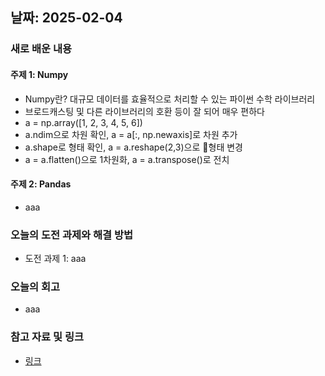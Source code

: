 ## 날짜: 2025-02-04

### 새로 배운 내용
#### 주제 1: Numpy
- Numpy란? 대규모 데이터를 효율적으로 처리할 수 있는 파이썬 수학 라이브러리
- 브로드캐스팅 및 다른 라이브러리의 호환 등이 잘 되어 매우 편하다
- a = np.array([1, 2, 3, 4, 5, 6])
- a.ndim으로 차원 확인, a = a[:, np.newaxis]로 차원 추가
- a.shape로 형태 확인, a = a.reshape(2,3)으로 형태 변경
- a = a.flatten()으로 1차원화, a = a.transpose()로 전치

#### 주제 2: Pandas
- aaa

### 오늘의 도전 과제와 해결 방법
- 도전 과제 1: aaa

### 오늘의 회고
- aaa

### 참고 자료 및 링크
- [링크](https://colab.research.google.com/drive/14kq1TB70TQV9EIkXSibuTEMNEfzsp771?usp=drive_link)
